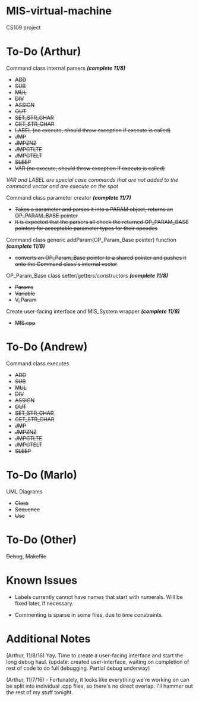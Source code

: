 # MIS-virtual-machine
CS109 project


# To-Do (Arthur)
Command class internal parsers ***(complete 11/8)***
  - ~~ADD~~
  - ~~SUB~~
  - ~~MUL~~
  - ~~DIV~~
  - ~~ASSIGN~~
  - ~~OUT~~
  - ~~SET_STR_CHAR~~
  - ~~GET_STR_CHAR~~
  - ~~LABEL (no execute, should throw exception if execute is called)~~
  - ~~JMP~~
  - ~~JMPZNZ~~
  - ~~JMPGTLTE~~
  - ~~JMPGTELT~~
  - ~~SLEEP~~
  - ~~VAR (no execute, should throw exception if execute is called)~~
  
  *VAR and LABEL are special case commands that are not added to the command vector and are execute on the spot*
  
Command class parameter creator ***(complete 11/7)***
  - ~~Takes a parameter and parses it into a PARAM object, returns an OP_PARAM_BASE pointer~~
  - ~~It is expected that the parsers all check the returned OP_PARAM_BASE pointers for acceptable parameter types for their opcodes~~
  
Command class generic addParam(OP_Param_Base pointer) function ***(complete 11/8)***
  - ~~converts an OP_Param_Base pointer to a shared pointer and pushes it onto the Command class's internal vector~~
  
OP_Param_Base class setter/getters/constructors ***(complete 11/8)***
  - ~~Params~~
  - ~~Variable~~
  - ~~V_Param~~
  
Create user-facing interface and MIS_System wrapper ***(complete 11/8)***
  - ~~MIS.cpp~~

# To-Do (Andrew)
Command class executes
  - ~~ADD~~
  - ~~SUB~~
  - ~~MUL~~
  - ~~DIV~~
  - ~~ASSIGN~~
  - ~~OUT~~
  - ~~SET_STR_CHAR~~
  - ~~GET_STR_CHAR~~
  - ~~JMP~~
  - ~~JMPZNZ~~
  - ~~JMPGTLTE~~
  - ~~JMPGTELT~~
  - ~~SLEEP~~
  
  
# To-Do (Marlo)
UML Diagrams
   - ~~Class~~
   - ~~Sequence~~
   - ~~Use~~
   
   
# To-Do (Other)
~~Debug~~, ~~Makefile~~

# Known Issues
  - Labels currently cannot have names that start with numerals. Will be fixed later, if necessary.
  
  - Commenting is sparse in some files, due to time constraints.


# Additional Notes

(Arthur, 11/8/16) Yay. Time to create a user-facing interface and start the long debug haul. (update: created user-interface, waiting on completion of rest of code to do full debugging. Partial debug underway)

(Arthur, 11/7/16) - Fortunately, it looks like everything we're working on can be split into individual .cpp files, so there's no direct overlap. I'll hammer out the rest of my stuff tonight.
